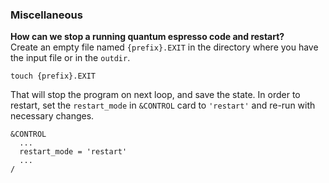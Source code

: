### Miscellaneous

**How can we stop a running quantum espresso code and restart?**  
Create an empty file named `{prefix}.EXIT` in the directory where you have the input file or in the `outdir`. 
```
touch {prefix}.EXIT
```

That will stop the program on next loop, and save the state. In order to restart, set the `restart_mode` in `&CONTROL` card to `'restart'` and re-run with necessary changes.

```
&CONTROL
  ...
  restart_mode = 'restart' 
  ...
/
```
